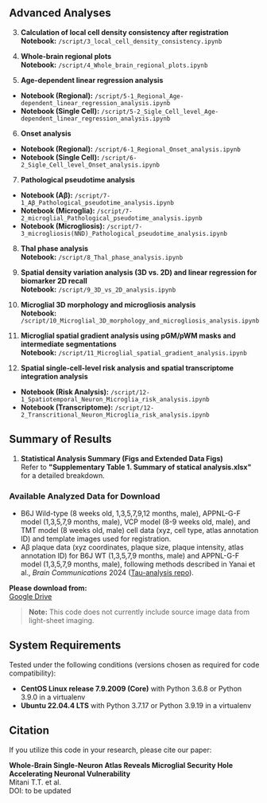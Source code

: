 
## Advanced Analyses

3. **Calculation of local cell density consistency after registration**  
**Notebook:** `/script/3_local_cell_density_consistency.ipynb`

4. **Whole-brain regional plots**  
**Notebook:** `/script/4_Whole_brain_regional_plots.ipynb`

5. **Age-dependent linear regression analysis**  
- **Notebook (Regional):** `/script/5-1_Regional_Age-dependent_linear_regression_analysis.ipynb`  
- **Notebook (Single Cell):** `/script/5-2_Sigle_Cell_level_Age-dependent_linear_regression_analysis.ipynb`

6. **Onset analysis**  
- **Notebook (Regional):** `/script/6-1_Regional_Onset_analysis.ipynb`  
- **Notebook (Single Cell):** `/script/6-2_Sigle_Cell_level_Onset_analysis.ipynb`

7. **Pathological pseudotime analysis**  
- **Notebook (Aβ):** `/script/7-1_Aβ_Pathological_pseudotime_analysis.ipynb`  
- **Notebook (Microglia):** `/script/7-2_microglial_Pathological_pseudotime_analysis.ipynb`  
- **Notebook (Microgliosis):** `/script/7-3_microgliosis(NND)_Pathological_pseudotime_analysis.ipynb`

8. **Thal phase analysis**  
**Notebook:** `/script/8_Thal_phase_analysis.ipynb`

9. **Spatial density variation analysis (3D vs. 2D) and linear regression for biomarker 2D recall**  
**Notebook:** `/script/9_3D_vs_2D_analysis.ipynb`

10. **Microglial 3D morphology and microgliosis analysis**  
 **Notebook:** `/script/10_Microglial_3D_morphology_and_microgliosis_analysis.ipynb`

11. **Microglial spatial gradient analysis using pGM/pWM masks and intermediate segmentations**  
 **Notebook:** `/script/11_Microglial_spatial_gradient_analysis.ipynb`

12. **Spatial single-cell-level risk analysis and spatial transcriptome integration analysis**  
 - **Notebook (Risk Analysis):** `/script/12-1_Spatiotemporal_Neuron_Microglia_risk_analysis.ipynb`  
 - **Notebook (Transcriptome):** `/script/12-2_Transcritional_Neuron_Microglia_risk_analysis.ipynb`

## Summary of Results

1. **Statistical Analysis Summary (Figs and Extended Data Figs)**  
Refer to **"Supplementary Table 1. Summary of statical analysis.xlsx"** for a detailed breakdown.

### Available Analyzed Data for Download

- B6J Wild-type (8 weeks old, 1,3,5,7,9,12 months, male), APPNL-G-F model (1,3,5,7,9 months, male), VCP model (8-9 weeks old, male), and TMT model (8 weeks old, male) cell data (xyz, cell type, atlas annotation ID) and template images used for registration.  
- Aβ plaque data (xyz coordinates, plaque size, plaque intensity, atlas annotation ID) for B6J WT (1,3,5,7,9 months, male) and APPNL-G-F model (1,3,5,7,9 months, male), following methods described in Yanai et al., *Brain Communications* 2024 ([Tau-analysis repo](https://github.com/OrganismalSystemsBiology/Tau-analysis.git)).

**Please download from:**  
[Google Drive](https://drive.google.com/drive/folders/1XrRgaWScrQQk3uV722mXu4JfQgIKu4IZ)

> **Note:** This code does not currently include source image data from light-sheet imaging.

## System Requirements

Tested under the following conditions (versions chosen as required for code compatibility):

- **CentOS Linux release 7.9.2009 (Core)** with Python 3.6.8 or Python 3.9.0 in a virtualenv  
- **Ubuntu 22.04.4 LTS** with Python 3.7.17 or Python 3.9.19 in a virtualenv  

## Citation

If you utilize this code in your research, please cite our paper:

**Whole-Brain Single-Neuron Atlas Reveals Microglial Security Hole Accelerating Neuronal Vulnerability**  
Mitani T.T. et al.  
DOI: to be updated
